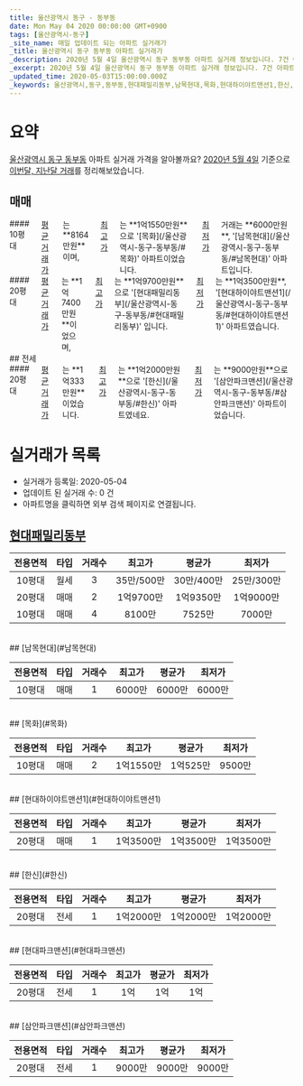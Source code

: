 ```yaml
---
title: 울산광역시 동구 - 동부동
date: Mon May 04 2020 00:00:00 GMT+0900
tags: [울산광역시-동구]
_site_name: 매일 업데이트 되는 아파트 실거래가
_title: 울산광역시 동구 동부동 아파트 실거래가
_description: 2020년 5월 4일 울산광역시 동구 동부동 아파트 실거래 정보입니다. 7건 아파트 정보가 있습니다.
_excerpt: 2020년 5월 4일 울산광역시 동구 동부동 아파트 실거래 정보입니다. 7건 아파트 정보가 있습니다.
_updated_time: 2020-05-03T15:00:00.000Z
_keywords: 울산광역시,동구,동부동,현대패밀리동부,남목현대,목화,현대하이야트맨션1,한신,현대파크맨션,삼안파크맨션
---
```





# 요약
<ins>울산광역시 동구 동부동</ins> 아파트 실거래 가격을 알아볼까요? <ins>2020년 5월 4일</ins> 기준으로 <ins>이번달, 지난달 거래</ins>를 정리해보았습니다.

## 매매
<div class="container">
<div class="six columns" markdown="1">
#### 10평대
<ins>평균 거래가</ins>는 **8164만원**이며, <ins>최고가</ins>는 **1억1550만원**으로 '[목화](/울산광역시-동구-동부동/#목화)' 아파트이었습니다. <ins>최저가</ins> 거래는 **6000만원**, '[남목현대](/울산광역시-동구-동부동/#남목현대)' 아파트입니다.
</div>
<div class="six columns" markdown="1">
#### 20평대
<ins>평균 거래가</ins>는 **1억7400만원**이었으며, <ins>최고가</ins>는 **1억9700만원**으로 '[현대패밀리동부](/울산광역시-동구-동부동/#현대패밀리동부)' 입니다. <ins>최저가</ins>는 **1억3500만원**, '[현대하이야트맨션1](/울산광역시-동구-동부동/#현대하이야트맨션1)' 아파트였습니다.
</div>
</div>
## 전세
<div class="container">
<div class="twelve columns" markdown="1">
#### 20평대
<ins>평균 거래가</ins>는 **1억333만원**이었습니다. <ins>최고가</ins>는 **1억2000만원**으로 '[한신](/울산광역시-동구-동부동/#한신)' 아파트였네요. <ins>최저가</ins>는 **9000만원**으로 '[삼안파크맨션](/울산광역시-동구-동부동/#삼안파크맨션)' 아파트이었습니다.
</div>
</div>



# 실거래가 목록
- 실거래가 등록일: 2020-05-04
- 업데이트 된 실거래 수: 0 건
- 아파트명을 클릭하면 외부 검색 페이지로 연결됩니다.

## [현대패밀리동부](#현대패밀리동부)

|전용면적|타입|거래수|최고가|평균가|최저가|
|:---:|:---:|:---:|:---:|:---:|:---:|
|10평대|<span class="deal-type-3">월세</span>|3|35만/500만|30만/400만|25만/300만|
|20평대|<span class="deal-type-1">매매</span>|2|1억9700만|1억9350만|1억9000만|
|10평대|<span class="deal-type-1">매매</span>|4|8100만|7525만|7000만|

<br/>
## [남목현대](#남목현대)

|전용면적|타입|거래수|최고가|평균가|최저가|
|:---:|:---:|:---:|:---:|:---:|:---:|
|10평대|<span class="deal-type-1">매매</span>|1|6000만|6000만|6000만|

<br/>
## [목화](#목화)

|전용면적|타입|거래수|최고가|평균가|최저가|
|:---:|:---:|:---:|:---:|:---:|:---:|
|10평대|<span class="deal-type-1">매매</span>|2|1억1550만|1억525만|9500만|

<br/>
## [현대하이야트맨션1](#현대하이야트맨션1)

|전용면적|타입|거래수|최고가|평균가|최저가|
|:---:|:---:|:---:|:---:|:---:|:---:|
|20평대|<span class="deal-type-1">매매</span>|1|1억3500만|1억3500만|1억3500만|

<br/>
## [한신](#한신)

|전용면적|타입|거래수|최고가|평균가|최저가|
|:---:|:---:|:---:|:---:|:---:|:---:|
|20평대|<span class="deal-type-2">전세</span>|1|1억2000만|1억2000만|1억2000만|

<br/>
## [현대파크맨션](#현대파크맨션)

|전용면적|타입|거래수|최고가|평균가|최저가|
|:---:|:---:|:---:|:---:|:---:|:---:|
|20평대|<span class="deal-type-2">전세</span>|1|1억|1억|1억|

<br/>
## [삼안파크맨션](#삼안파크맨션)

|전용면적|타입|거래수|최고가|평균가|최저가|
|:---:|:---:|:---:|:---:|:---:|:---:|
|20평대|<span class="deal-type-2">전세</span>|1|9000만|9000만|9000만|

<br/>



